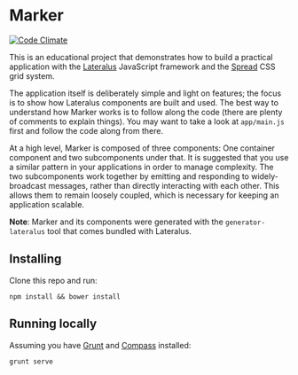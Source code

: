 # Marker

[![Code Climate](https://codeclimate.com/github/Jellyvision/marker/badges/gpa.svg)](https://codeclimate.com/github/Jellyvision/marker)

This is an educational project that demonstrates how to build a practical application with the [Lateralus](https://github.com/Jellyvision/lateralus) JavaScript framework and the [Spread](https://github.com/Jellyvision/spread) CSS grid system.

The application itself is deliberately simple and light on features; the focus is to show how Lateralus components are built and used.  The best way to understand how Marker works is to follow along the code (there are plenty of comments to explain things).  You may want to take a look at `app/main.js` first and follow the code along from there.

At a high level, Marker is composed of three components: One container component and two subcomponents under that.  It is suggested that you use a similar pattern in your applications in order to manage complexity.  The two subcomponents work together by emitting and responding to widely-broadcast messages, rather than directly interacting with each other.  This allows them to remain loosely coupled, which is necessary for keeping an application scalable.

__Note__: Marker and its components were generated with the `generator-lateralus` tool that comes bundled with Lateralus.

## Installing

Clone this repo and run:

````
npm install && bower install
````

## Running locally

Assuming you have [Grunt](http://gruntjs.com/) and [Compass](http://compass-style.org/install/) installed:

````
grunt serve
````
